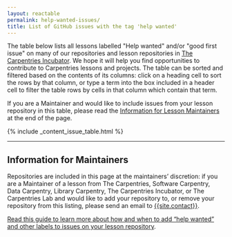 ```yaml
---
layout: reactable
permalink: help-wanted-issues/
title: List of GitHub issues with the tag 'help wanted'
---
```


The table below lists all lessons labelled "Help wanted" and/or
"good first issue" on many of our repositories and lesson repositories
in [The Carpentries Incubator](https://carpentries-incubator.org/).
We hope it will help you find opportunities to contribute to Carpentries
lessons and projects.
The table can be sorted and filtered based on the contents of its columns:
click on a heading cell to sort the rows by that column,
or type a term into the box included in a header cell to filter the table rows by
cells in that column which contain that term.

If you are a Maintainer and would like to include issues
from your lesson repository in this table,
please read the
[Information for Lesson Maintainers](#information-for-maintainers)
at the end of the page.

{% include _content_issue_table.html %}

---

## Information for Maintainers

Repositories are included in this page at the maintainers’ discretion:
if you are a Maintainer of a lesson from
The Carpentries,
Software Carpentry,
Data Carpentry,
Library Carpentry,
The Carpentries Incubator,
or The Carpentries Lab
and would like to add your repository to,
or remove your repository from this listing,
please send an email to [{{site.contact}}](mailto:{{site.contact}}).

[Read this guide to learn more about how and when to add “help wanted” and other labels to issues on your lesson repository]({{site.handbook_url}}/topic_folders/maintainers/github_labels.html).
